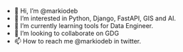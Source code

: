 - 👋 Hi, I’m @markiodeb
- 👀 I’m interested in Python, Django, FastAPI, GIS and AI.
- 🌱 I’m currently learning tools for Data Engineer.
- 💞️ I’m looking to collaborate on GDG
- 📫 How to reach me @markiodeb in twitter.
<!---
markiodeb/markiodeb is a ✨ special ✨ repository because its `README.md` (this file) appears on your GitHub profile.
You can click the Preview link to take a look at your changes.
--->
